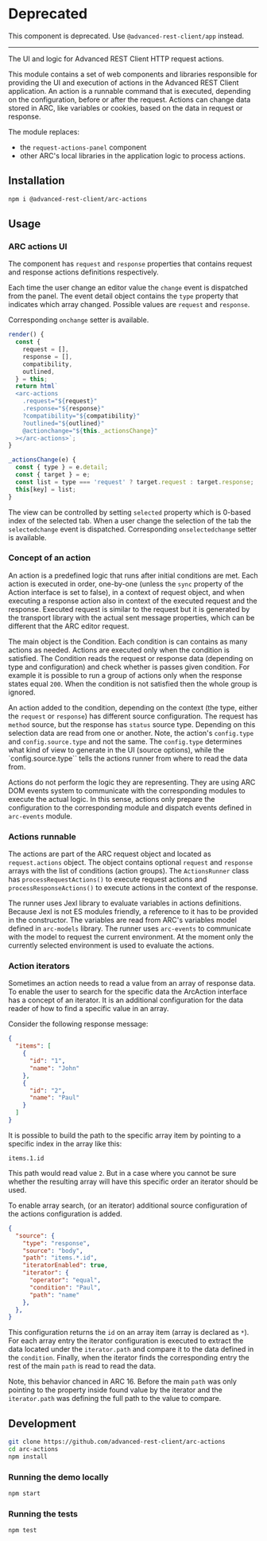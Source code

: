# Deprecated

This component is deprecated. Use `@advanced-rest-client/app` instead.

----

The UI and logic for Advanced REST Client HTTP request actions.

This module contains a set of web components and libraries responsible for providing the UI and execution of actions in the Advanced REST Client application.
An action is a runnable command that is executed, depending on the configuration, before or after the request. Actions can change data stored in ARC, like variables or cookies, based on the data in request or response.

The module replaces:

- the `request-actions-panel` component
- other ARC's local libraries in the application logic to process actions.

## Installation

```bash
npm i @advanced-rest-client/arc-actions
```

## Usage

### ARC actions UI

The component has `request` and `response` properties that contains request and response actions definitions respectively.

Each time the user change an editor value the `change` event is dispatched from the panel. The event detail object contains the `type` property that indicates which array changed. Possible values are `request` and `response`.

Corresponding `onchange` setter is available.

```javascript
render() {
  const {
    request = [],
    response = [],
    compatibility,
    outlined,
  } = this;
  return html`
  <arc-actions
    .request="${request}"
    .response="${response}"
    ?compatibility="${compatibility}"
    ?outlined="${outlined}"
    @actionchange="${this._actionsChange}"
  ></arc-actions>`;
}

_actionsChange(e) {
  const { type } = e.detail;
  const { target } = e;
  const list = type === 'request' ? target.request : target.response;
  this[key] = list;
}
```

The view can be controlled by setting `selected` property which is 0-based index of the selected tab. When a user change the selection of the tab the `selectedchange` event is dispatched. Corresponding `onselectedchange` setter is available.

### Concept of an action

An action is a predefined logic that runs after initial conditions are met. Each action is executed in order, one-by-one (unless the `sync` property of the Action interface is set to false), in a context of request object, and when executing a response action also in context of the executed request and the response. Executed request is similar to the request but it is generated by the transport library with the actual sent message properties, which can be different that the ARC editor request.

The main object is the Condition. Each condition is can contains as many actions as needed. Actions are executed only when the condition is satisfied. The Condition reads the request or response data (depending on type and configuration) and check whether is passes given condition. For example it is possible to run a group of actions only when the response states equal `200`. When the condition is not satisfied then the whole group is ignored.

An action added to the condition, depending on the context (the type, either the `request` or `response`) has different source configuration. The request has `method` source, but the response has `status` source type. Depending on this selection data are read from one or another.
Note, the action's `config.type` and `config.source.type` and not the same. The `config.type` determines what kind of view to generate in the UI (source options), while the `config.source.type`` tells the actions runner from where to read the data from.

Actions do not perform the logic they are representing. They are using ARC DOM events system to communicate with the corresponding modules to execute the actual logic. In this sense, actions only prepare the configuration to the corresponding module and dispatch events defined in `arc-events` module.

### Actions runnable

The actions are part of the ARC request object and located as `request.actions` object. The object contains optional `request` and `response` arrays with the list of conditions (action groups). The `ActionsRunner` class has `processRequestActions()` to execute request actions and `processResponseActions()` to execute actions in the context of the response.

The runner uses Jexl library to evaluate variables in actions definitions. Because Jexl is not ES modules friendly, a reference to it has to be provided in the constructor.
The variables are read from ARC's variables model defined in `arc-models` library. The runner uses `arc-events` to communicate with the model to request the current environment.
At the moment only the currently selected environment is used to evaluate the actions.

### Action iterators

Sometimes an action needs to read a value from an array of response data. To enable the user to search for the specific data the ArcAction interface has a concept of an iterator.
It is an additional configuration for the data reader of how to find a specific value in an array.

Consider the following response message:

```json
{
  "items": [
    {
      "id": "1",
      "name": "John"
    },
    {
      "id": "2",
      "name": "Paul"
    }
  ]
}
```

It is possible to build the path to the specific array item by pointing to a specific index in the array like this:

```text
items.1.id
```

This path would read value `2`. But in a case where you cannot be sure whether the resulting array will have this specific order an iterator should be used.

To enable array search, (or an iterator) additional source configuration of the actions configuration is added.

```json
{
  "source": {
    "type": "response",
    "source": "body",
    "path": "items.*.id",
    "iteratorEnabled": true,
    "iterator": {
      "operator": "equal",
      "condition": "Paul",
      "path": "name"
    },
  },
}
```

This configuration returns the `id` on an array item (array is declared as `*`). For each array entry the iterator configuration is executed to extract the data located under the `iterator.path` and compare it to the data defined in the `condition`. Finally, when the iterator finds the corresponding entry the rest of the main `path` is read to read the data.

Note, this behavior chanced in ARC 16. Before the main `path` was only pointing to the property inside found value by the iterator and the `iterator.path` was defining the full path to the value to compare.

## Development

```sh
git clone https://github.com/advanced-rest-client/arc-actions
cd arc-actions
npm install
```

### Running the demo locally

```sh
npm start
```

### Running the tests

```sh
npm test
```
